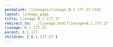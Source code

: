 ```yaml
---
permalink: /lineages/lineage_B.1.177.27.html
layout: lineage_page
title: Lineage B.1.177.27
redirect_to: ../lineage.html?lineage=B.1.177.27
lineage: B.1.177.27
parent: B.1.177
children: ['B.1.177.27']
---
```

